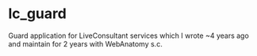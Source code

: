 lc_guard
========

Guard application for LiveConsultant services which I wrote ~4 years ago and maintain for 2 years with WebAnatomy s.c. 
